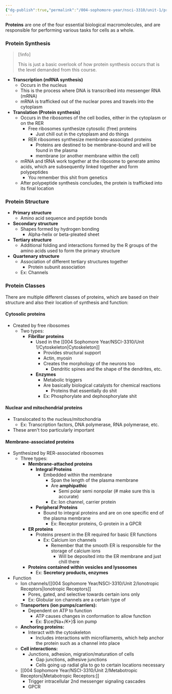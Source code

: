 ```yaml
---
{"dg-publish":true,"permalink":"/004-sophomore-year/nsci-3310/unit-1/proteins/"}
---
```


**Proteins** are one of the four essential biological macromolecules, and are responsible for performing various tasks for cells as a whole. 

### Protein Synthesis

> [!info]
> 
> This is just a basic overlook of how protein synthesis occurs that is the level demanded from this course.

- **Transcription (mRNA synthesis)**
	- Occurs in the nucleus
	- This is the process where DNA is transcribed into messenger RNA (mRNA)
	- mRNA is trafficked out of the nuclear pores and travels into the cytoplasm
- **Translation (Protein synthesis)**
	- Occurs in the ribosomes of the cell bodies, either in the cytoplasm or on the RER
		- Free ribosomes synthesize cytosolic (free) proteins
			- Just chill out in the cytoplasm and do things
		- RER ribosomes synthesize membrane-associated proteins
			- Proteins are destined to be membrane-bound and will be found in the plasma
			- membrane (or another membrane within the cell)
	- mRNA and tRNA work together at the ribosome to generate amino acids, which are subsequently linked together and form polypeptides
		- You remember this shit from genetics
	- After polypeptide synthesis concludes, the protein is trafficked into its final location

### Protein Structure
- **Primary structure**
	- Amino acid sequence and peptide bonds
- **Secondary structure**
	- Shapes formed by hydrogen bonding
		- Alpha-helix or beta-pleated sheet
- **Tertiary structure**
	- Additional folding and interactions formed by the R groups of the amino acids used to form the primary structure
- **Quartenary structure**
	- Association of different tertiary structures together
		- Protein subunit association
	- Ex: Channels

### Protein Classes

There are multiple different classes of proteins, which are based on their structure and also their location of synthesis and function:

#### Cytosolic proteins
- Created by free ribosomes
	- Two types:
		- **Fibrillar proteins**
			- Used in the [[004 Sophomore Year/NSCI-3310/Unit 1/Cytoskeleton\|Cytoskeleton]]
				- Provides structural support
				- Actin, myosin
				- Creates the morphology of the neurons too
					- Dendritic spines and the shape of the dendrites, etc.
			- **Enzymes**
				- Metabolic triggers
				- Are basically biological catalysts for chemical reactions
					- Proteins that essentially do shit
				- Ex: Phosphorylate and dephosphorylate shit

#### Nuclear and mitochondrial proteins
- Translocated to the nucleus/mitochondria
	- Ex: Transcription factors, DNA polymerase, RNA polymerase, etc.
- These aren't too particularly important

#### Membrane-associated proteins
- Synthesized by RER-associated ribosomes
	- Three types:
		- **Membrane-attached proteins**
			- **Integral Proteins**
				- Embedded within the membrane
					- Span the length of the plasma membrane
					- Are **amphipathic**
						- Semi polar semi nonpolar (# make sure this is accurate)
					- Ex: Ion channel, carrier protein
			- **Peripheral Proteins**
				- Bound to integral proteins and are on one specific end of the plasma membrane
					- Ex: Receptor proteins, G-protein in a GPCR
		- **ER proteins**
			- Proteins present in the ER required for basic ER functions
				- Ex: Calcium ion channels
					- Remember that the smooth ER is responsible for the storage of calcium ions 
						- Will be deposited into the ER membrane and just chill there
		- **Proteins contained within vesicles and lysosomes**
			- Ex: **Secretory products, enzymes**
-  Function
	- Ion channels/[[004 Sophomore Year/NSCI-3310/Unit 2/Ionotropic Receptors\|Ionotropic Receptors]]
		- Pores, gated, and selective towards certain ions only
		- Ex: Globular ion channels are a certain type of
	- **Transporters (ion pumps/carriers):**
		- Dependent on ATP to function
			- ATP causes changes in conformation to allow function
			- Ex: $\ce{Na+/K+}$ ion pump
	- **Anchoring proteins:**
		- Interact with the cytoskeleton
			- Includes interactions with microfilaments, which help anchor the protein such as a channel into place
	- **Cell interactions:**
		- Junctions, adhesion, migration/maturation of cells
			- Gap junctions, adhesive junctions
			- Cells going up radial glia to go to certain locations necessary
	- [[004 Sophomore Year/NSCI-3310/Unit 2/Metabotropic Receptors\|Metabotropic Receptors:]]
		- Trigger intracellular 2nd messenger signaling cascades
		- GPCR